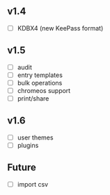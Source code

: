 ## v1.4
- [ ] KDBX4 (new KeePass format) 

## v1.5
- [ ] audit
- [ ] entry templates
- [ ] bulk operations
- [ ] chromeos support
- [ ] print/share

## v1.6
- [ ] user themes
- [ ] plugins

## Future
- [ ] import csv